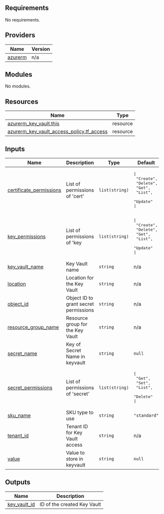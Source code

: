 <!-- BEGIN_TF_DOCS -->
## Requirements

No requirements.

## Providers

| Name | Version |
|------|---------|
| <a name="provider_azurerm"></a> [azurerm](#provider\_azurerm) | n/a |

## Modules

No modules.

## Resources

| Name | Type |
|------|------|
| [azurerm_key_vault.this](https://registry.terraform.io/providers/hashicorp/azurerm/latest/docs/resources/key_vault) | resource |
| [azurerm_key_vault_access_policy.tf_access](https://registry.terraform.io/providers/hashicorp/azurerm/latest/docs/resources/key_vault_access_policy) | resource |

## Inputs

| Name | Description | Type | Default | Required |
|------|-------------|------|---------|:--------:|
| <a name="input_certificate_permissions"></a> [certificate\_permissions](#input\_certificate\_permissions) | List of permissions of 'cert' | `list(string)` | <pre>[<br/>  "Create",<br/>  "Delete",<br/>  "Get",<br/>  "List",<br/>  "Update"<br/>]</pre> | no |
| <a name="input_key_permissions"></a> [key\_permissions](#input\_key\_permissions) | List of permissions of 'key | `list(string)` | <pre>[<br/>  "Create",<br/>  "Delete",<br/>  "Get",<br/>  "List",<br/>  "Update"<br/>]</pre> | no |
| <a name="input_key_vault_name"></a> [key\_vault\_name](#input\_key\_vault\_name) | Key Vault name | `string` | n/a | yes |
| <a name="input_location"></a> [location](#input\_location) | Location for the Key Vault | `string` | n/a | yes |
| <a name="input_object_id"></a> [object\_id](#input\_object\_id) | Object ID to grant secret permissions | `string` | n/a | yes |
| <a name="input_resource_group_name"></a> [resource\_group\_name](#input\_resource\_group\_name) | Resource group for the Key Vault | `string` | n/a | yes |
| <a name="input_secret_name"></a> [secret\_name](#input\_secret\_name) | Key of Secret Name in keyvault | `string` | `null` | no |
| <a name="input_secret_permissions"></a> [secret\_permissions](#input\_secret\_permissions) | List of permissions of 'secret' | `list(string)` | <pre>[<br/>  "Get",<br/>  "Set",<br/>  "List",<br/>  "Delete"<br/>]</pre> | no |
| <a name="input_sku_name"></a> [sku\_name](#input\_sku\_name) | SKU type to use | `string` | `"standard"` | no |
| <a name="input_tenant_id"></a> [tenant\_id](#input\_tenant\_id) | Tenant ID for Key Vault access | `string` | n/a | yes |
| <a name="input_value"></a> [value](#input\_value) | Value to store in keyvault | `string` | `null` | no |

## Outputs

| Name | Description |
|------|-------------|
| <a name="output_key_vault_id"></a> [key\_vault\_id](#output\_key\_vault\_id) | ID of the created Key Vault |
<!-- END_TF_DOCS -->